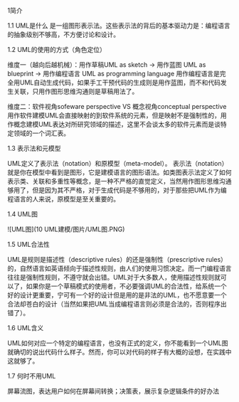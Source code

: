 1简介

1.1 UML是什么
是一组图形表示法。这些表示法的背后的基本驱动力是：编程语言的抽象级别不够高，不方便讨论和设计。

1.2 UML的使用的方式（角色定位）

维度一（越向后越机械）：用作草稿UML as sketch -> 用作蓝图 UML as blueprint -> 用作编程语言 UML as programming language
用作编程语言是完全用UML自动生成代码，如果手工干预代码的生成则是用作蓝图，而不和代码发生关联，只用作图形思维沟通则是草稿用法了。

维度二：软件视角sofeware perspective  VS  概念视角conceptual perspective
用作软件建模UML会直接映射的到软件系统的元素，但是映射不是强制性的，用作概念建模UML表达对所研究领域的描述，这里不会谈太多的软件元素而是谈特定领域的一个词汇表。

1.3 表示法和元模型

UML定义了表示法（notation）和原模型（meta-model）。
表示法（notation）就是你在模型中看到是图形，它是建模语言的图形语法。如类图表示法定义了如何表示类、关联和多重性等概念，是一种不严格的直觉定义，当然用作图形思维沟通够用了，但是因为其不严格，对于生成代码是不够用的，对于那些把UML作为编程语言的人来说，原模型是至关重要的。

1.4 UML图

![UML图](10 UML建模/图片/UML图.PNG)
 
1.5 UML合法性

UML是规则是描述性（descriptive rules）的还是强制性（prescriptive rules）的，自然语言如英语倾向于描述性规则，由人们的使用习惯决定。而一门编程语言往往是强制性规则，不遵守就会出错。UML对于大多数人，使用描述性规则就可以了，如果你是一个草稿模式的使用者，不必要强调UML的合法性，给系统一个好的设计更重要，宁可有一个好的设计但是用的是非法的UML，也不愿意要一个合法却苍白的设计（当然如果把UML当成编程语言则必须是合法的，否则程序出错了）。

1.6 UML含义

UML如何对应一个特定的编程语言，也没有正式的定义，你不能看到一个UML图就确切的说出代码什么样子。然而，你可以对代码的样子有大概的设想，在实践中这就够了。

1.7 何时不用UML

屏幕流图，表达用户如何在屏幕间转换；决策表，展示复杂逻辑条件的好办法
